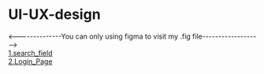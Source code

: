 # UI-UX-design
<--------------You can only using figma to visit my .fig file-------------------><br>
<a href="https://www.figma.com/file/lLPanxE5iLxGVKkO2yKQr7/Search_field?t=j37et4ucp3bGW57j-6">1.search_field</a><br>
<a href="https://www.figma.com/file/QSPLF3LvEhMzto7G8vVRmh/Login_page?t=IXwdiJrxvCXeiRim-6">2.Login_Page</a>
